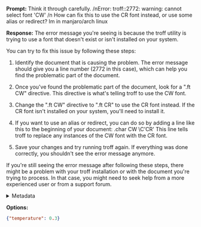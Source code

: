 **Prompt:**
Think it through carefully. /nError: troff:<standard input>:2772: warning: cannot select font 'CW' /n How can fix this to use the CR font instead, or use some alias or redirect? Im in manjaro/arch linux

**Response:**
The error message you're seeing is because the troff utility is trying to use a font that doesn't exist or isn't installed on your system.

You can try to fix this issue by following these steps:

1. Identify the document that is causing the problem. The error message should give you a line number (2772 in this case), which can help you find the problematic part of the document.

2. Once you've found the problematic part of the document, look for a ".ft CW" directive. This directive is what's telling troff to use the CW font. 

3. Change the ".ft CW" directive to ".ft CR" to use the CR font instead. If the CR font isn't installed on your system, you'll need to install it.

4. If you want to use an alias or redirect, you can do so by adding a line like this to the beginning of your document:
   .char CW \C'CR'
   This line tells troff to replace any instances of the CW font with the CR font.

5. Save your changes and try running troff again. If everything was done correctly, you shouldn't see the error message anymore.

If you're still seeing the error message after following these steps, there might be a problem with your troff installation or with the document you're trying to process. In that case, you might need to seek help from a more experienced user or from a support forum.

<details><summary>Metadata</summary>

- Duration: 28841 ms
- Datetime: 2023-08-25T10:36:39.778553
- Model: gpt-4-0613

</details>

**Options:**
```json
{"temperature": 0.3}
```


